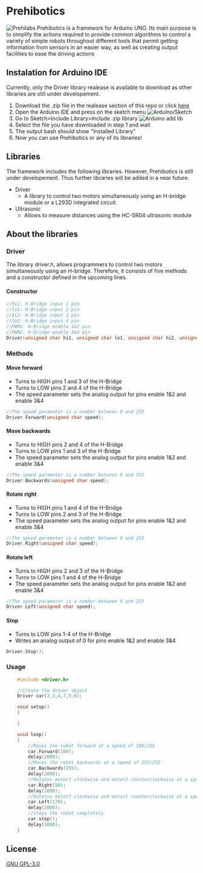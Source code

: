 # Prehibotics
![Prehilabs](https://imgur.com/3X5ubj2.jpg)
Prehibotics is a framework for Arduino UNO. Its main purpose is to simplify the  actions required to provide common algorithms to control a variety of simple robots  throughout different tools that permit getting information from sensors in an easier way, as  well as creating output facilities to ease the driving actions

## Instalation for Arduino IDE
Currently, only the Driver library realease is available to download as other libraries are still under developement.

1. Download the .zip file in the realease section of this repo or click [here](https://github.com/DIRM2705/Prehibotics/releases)
2. Open the Arduino IDE and press on the sketch menu
![Arduino/Sketch](https://imgur.com/fdywJM1.png)
3. Go to Sketch>Include Library>Include .zip library
![Arduino add lib](https://imgur.com/Giok7I9.png)
4. Select the file you have downloaded in step 1 and wait
5. The output bash should show "Installed Library"
6. Now you can use Prehibotics or any of its libraries!


## Libraries
The framework includes the following libraries. However, Prehibotics is still under developement. Thus further libraries will be added in a near future.
* Driver
    * A library to control two motors simultaneously using an H-bridge module or a L293D integrated circuit.
* Ultrasonic
    * Allows to measure distances using the HC-SR04 ultrasonic module

## About the libraries
### Driver
The library driver.h, allows programmers to control two motors simultaneously using an H-bridge. Therefore, it consists of five methods and a constructor defined in the upcoming lines.
#### Constructor
```cpp
//hi1: H-Bridge input 1 pin
//lo1: H-Bridge input 2 pin
//hi2: H-Bridge input 3 pin
//lo2: H-Bridge input 4 pin
//PWM1: H-Bridge enable 1&2 pin
//PWM2: H-Bridge enable 3&4 pin
Driver(unsigned char hi1, unsigned char lo1, unsigned char hi2, unsigned char lo2, unsigned char PWM1, unsigned char PWM2);
```

### Methods

#### Move forward
* Turns to HIGH pins 1 and 3 of the H-Bridge
* Turns to LOW pins 2 and 4 of the H-Bridge
* The speed parameter sets the analog output for pins enable 1&2 and enable 3&4
```cpp
//The speed paramater is a number between 0 and 255
Driver.Forward(unsigned char speed);
```

#### Move backwards
* Turns to HIGH pins 2 and 4 of the H-Bridge
* Turns to LOW pins 1 and 3 of the H-Bridge
* The speed parameter sets the analog output for pins enable 1&2 and enable 3&4
```cpp
//The speed parameter is a number between 0 and 255
Driver.Backwards(unsigned char speed);
```
#### Rotate right
* Turns to HIGH pins 1 and 4 of the H-Bridge
* Turns to LOW pins 2 and 3 of the H-Bridge
* The speed parameter sets the analog output for pins enable 1&2 and enable 3&4
```cpp
//The speed parameter is a number between 0 and 255
Driver.Right(unsigned char speed);
```

#### Rotate left
* Turns to HIGH pins 2 and 3 of the H-Bridge
* Turns to LOW pins 1 and 4 of the H-Bridge
* The speed parameter sets the analog output for pins enable 1&2 and enable 3&4
```cpp
//The speed parameter is a number between 0 and 255
Driver.Left(unsigned char speed);
```

#### Stop
* Turns to LOW pins 1-4 of the H-Bridge
* Writes an analog output of 0 for pins enable 1&2 and enable 3&4
```cpp
Driver.Stop();
```

### Usage
```cpp
    #include <driver.h>

    //Create the driver object
    Driver car(2,3,4,7,5,6);

    void setup()
    {

    }

    void loop()
    {
        //Moves the robot forward at a speed of 100/255
        car.Forward(100);
        delay(2000);
        //Moves the robot backwards at a speed of 255/255
        car.Backwards(255);
        delay(2000);
        //Rotates motor1 clockwise and motor2 counterclockwise at a speed of 50/255
        car.Right(50);
        delay(2000);
        //Rotates motor2 clockwise and motor1 counterclockwise at a speed of 170/255
        car.Left(170);
        delay(2000);
        //Stops the robot completely
        car.stop();
        delay(5000);
    }
```

## License
[GNU GPL-3.0](https://choosealicense.com/licenses/gpl-3.0/)
